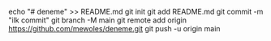 echo "# deneme" >> README.md 
git init 
git add README.md 
git commit -m "ilk commit" 
git branch -M main 
git remote add origin https://github.com/mewoles/deneme.git
 git push -u origin main